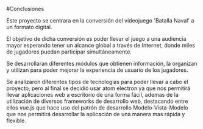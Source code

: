 #Conclusiones


Este proyecto se centrara en la conversión del videojuego 'Batalla Naval' a un formato digital.

El objetivo de dicha conversión es poder llevar el juego a una audiencia mayor esperando tener un alcance global 
a través de Internet, donde miles de jugadores puedan participar simultáneamente.

Se desarrollaran diferentes módulos que obtienen información, la organizan y utilizan para poder mejorar la experiencia de usuario  de los jugadores.

Se analizaron diferentes tipos de tecnologías para poder llevar a cabo el proyecto, pero al final se decidió usar atom electron ya que nos permitirá llevar aplicaciones web a escritorio de una forma fácil, ademas de la utilización de diversos frameworks de desarrollo web, destacando entre ellos vue.js que hace uso del patrón de desarrollo Modelo-Vista-Modelo que nos permitirá desarrollar la aplicación de una manera mas rápida y flexible.
